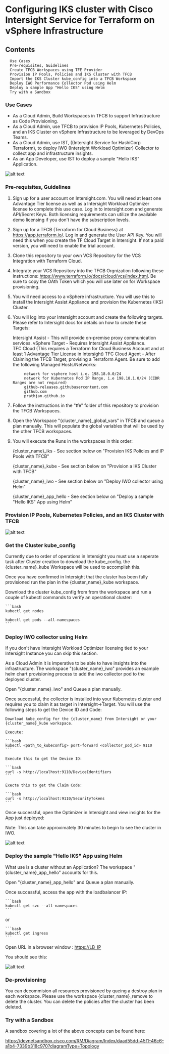 # Configuring IKS cluster with Cisco Intersight Service for Terraform on vSphere Infrastructure

## Contents

      Use Cases
      Pre-requisites, Guidelines
      Create TFCB Workspaces using TFE Provider
      Provision IP Pools, Policies and IKS Cluster with TFCB
      Import the IKS Cluster kube_config into a TFCB Workspace
      Deploy IWO Performance Collector Pod using Helm
      Deploy a sample App "Hello IKS" using Helm
      Try with a Sandbox

### Use Cases

* As a Cloud Admin, Build Workspaces in TFCB to support Infrastructure as Code Provisioning.
* As a Cloud Admin, use TFCB to provision IP Pools, Kubernetes Policies, and an IKS Cluster on vSphere Infrastructure to be leveraged by DevOps Teams.
* As a Cloud Admin, use IST, ((Intersight Service for HashiCorp Terraform), to deploy IWO (Intersight Workload Optimizer) Collector to collect app and infrastructure insights.
* As an App Developer, use IST to deploy a sample "Hello IKS" Application.

![alt text](https://github.com/prathjan/images/blob/main/iksnew.png?raw=true)

### Pre-requisites, Guidelines

1. Sign up for a user account on Intersight.com. You will need at least one Advantage Tier license as well as a Intersight Workload Optimizer license to complete this use case. Log in to intersight.com and generate API/Secret Keys.  Both licensing requirements can utilize the available demo licensing if you don't have the subscription levels.

2. Sign up for a TFCB (Terraform for Cloud Business) at <https://app.terraform.io/>. Log in and generate the User API Key. You will need this when you create the TF Cloud Target in Intersight.  If not a paid version, you will need to enable the trial account.

3. Clone this repository to your own VCS Repository for the VCS Integration with Terraform Cloud.

4. Integrate your VCS Repository into the TFCB Orgnization following these instructions: <https://www.terraform.io/docs/cloud/vcs/index.html>.  Be sure to copy the OAth Token which you will use later on for Workspace provisioning.

5. You will need access to a vSphere infrastructure.  You will use this to install the Intersight Assist Appliance and provision the Kubernetes (IKS) Cluster.

6. You will log into your Intersight account and create the following targets. Please refer to Intersight docs for details on how to create these Targets:

    Intersight Assist - This will provide on-premise proxy communication services.
    vSphere Target - Requires Intersight Assist Appliance.  
    TFC Cloud (This requires a Terraform for Cloud Business Account and at least 1 Advantage Tier License in Intersight)
    TFC Cloud Agent - After Claiming the TFCB Target, provising a Terraform Agent.  Be sure to add the following Managed Hosts/Networks:

            network for vsphere host i.e. 198.18.0.0/24
            network for Kubernetes Pod IP Range, i.e 198.18.1.0/24 (CIDR Ranges are not required)
            github-releases.githubusercontent.com
            github.com
            prathjan.github.io

7. Follow the instructions in the "tfe" folder of this repository to provision the TFCB Workspaces.

8. Open the Workspace "{cluster_name}_global_vars" in TFCB and queue a plan manually. This will populate the global variables that will be used by the other TFCB workspaces.

9. You will execute the Runs in the workspaces in this order:

    {cluster_name}_iks - See section below on "Provision IKS Policies and IP Pools with TFCB"

    {cluster_name}_kube - See section below on "Provision a IKS Cluster with TFCB"

    {cluster_name}_iwo - See section below on "Deploy IWO collector using Helm"

    {cluster_name}_app_hello - See section below on "Deploy a sample "Hello IKS" App using Helm"

### Provision IP Pools, Kubernetes Policies, and an IKS Cluster with TFCB

![alt text](https://github.com/prathjan/images/blob/main/prof.png?raw=true)

### Get the Cluster kube_config

Currently due to order of operations in Intersight you must use a seperate task after Cluster creation to download the kube_config.  the {cluster_name}_kube Workspace will be used to accomplish this.

Once you have confirmed in Intersight that the cluster has been fully provisioned run the plan in the {cluster_name}_kube workspace.

Download the cluster kube_config from from the workspace and run a couple of kubectl commands to verify an operational cluster:

    ```bash
    kubectl get nodes

    kubectl get pods --all-namespaces
    ```

### Deploy IWO collector using Helm

If you don't have Intersight Workload Optimizer licensing tied to your Intersight Instance you can skip this section.

As a Cloud Admin it is imperative to be able to have insights into the infrastructure. The workspace "{cluster_name}_iwo" provides an example helm chart provisioning process to add the iwo collector pod to the deployed cluster.

Open "{cluster_name}_iwo" and Queue a plan manually.

Once successful, the collector is installed into your Kubernetes cluster and requires you to claim it as target in Intersight->Target. You will use the following steps to get the Device ID and Code:

    Download kube_config for the {cluster_name} from Intersight or your {cluster_name}_kube workspace.

    Execute: 
    
    ```bash
    kubectl <path_to_kubeconfig> port-forward <collector_pod_id> 9110
    ```

    Execute this to get the Device ID: 
    
    ```bash
    curl -s http://localhost:9110/DeviceIdentifiers
    ```

    Execte this to get the Claim Code: 
    
    ```bash
    curl -s http://localhost:9110/SecurityTokens
    ```

Once successful, open the Optimizer in Intersight and view insights for the App just deployed:

Note: This can take approximately 30 minutes to begin to see the cluster in IWO.

![alt text](https://github.com/prathjan/images/blob/main/insights.png?raw=true)

### Deploy the sample "Hello IKS" App using Helm

What use is a cluster without an Application? The workspace "{cluster_name}_app_hello" accounts for this.

Open "{cluster_name}_app_hello" and Queue a plan manually.

Once successful, access the app with the loadbalancer IP:

    ```bash
    kubectl get svc --all-namespaces
    ```

or

    ```bash
    kubectl get ingress
    ```

Open URL in a browser window : <https://LB_IP>

You should see this:

![alt text](https://github.com/prathjan/images/blob/main/helloiks.png?raw=true)

### De-provisioning

You can decommision all resources provisioned by queing a destroy plan in each workspace. Please use the workspace {cluster_name}_remove to delete the cluster. You can delete the policies after the cluster has been deleted.

### Try with a Sandbox

A sandbox covering a lot of the above concepts can be found here:

<https://devnetsandbox.cisco.com/RM/Diagram/Index/daad55dd-45f1-46c6-a1b4-7339b318c970?diagramType=Topology>
